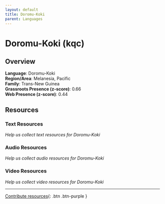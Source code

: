 ```yaml
---
layout: default
title: Doromu-Koki
parent: Languages
---
```


# Doromu-Koki (kqc)

## Overview

**Language**: Doromu-Koki  
**Region/Area**: Melanesia, Pacific  
**Family**: Trans-New Guinea  
**Grassroots Presence (z-score)**: 0.66  
**Web Presence (z-score)**: 0.44  

## Resources

### Text Resources
*Help us collect text resources for Doromu-Koki*

### Audio Resources
*Help us collect audio resources for Doromu-Koki*

### Video Resources
*Help us collect video resources for Doromu-Koki*

---

[Contribute resources](https://forms.office.com/e/1SfLJx3u1r){: .btn .btn-purple }
